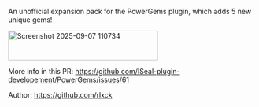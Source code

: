 An unofficial expansion pack for the PowerGems plugin, which adds 5 new unique gems!

<img width="304" height="60" alt="Screenshot 2025-09-07 110734" src="https://github.com/user-attachments/assets/80b6bfce-88d6-46e3-aaaa-6f758bfc6131" /> 

More info in this PR: https://github.com/ISeal-plugin-developement/PowerGems/issues/61

Author: https://github.com/rlxck
